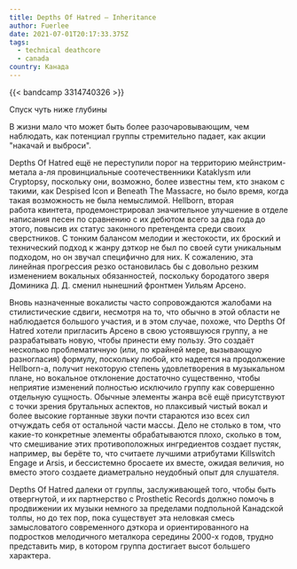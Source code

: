 ```yaml
---
title: Depths Of Hatred — Inheritance
author: Fuerlee
date: 2021-07-01T20:17:33.375Z
tags:
  - technical deathcore
  - canada
country: Канада
---
```

{{< bandcamp 3314740326 >}}

Спуск чуть ниже глубины



В жизни мало что может быть более разочаровывающим, чем наблюдать, как потенциал группы стремительно падает, как акции "накачай и выброси".



Depths Of Hatred ещё не переступили порог на территорию мейнстрим-метала а-ля провинциальные соотечественники Kataklysm или Cryptopsy, поскольку они, возможно, более известны тем, кто знаком с такими, как Despised Icon и Beneath The Massacre, но было время, когда такая возможность не была немыслимой. Hellborn, вторая работа квинтета, продемонстрировал значительное улучшение в отделе написания песен по сравнению с их дебютом всего за два года до этого, повысив их статус законного претендента среди своих сверстников. С тонким балансом мелодии и жестокости, их броский и технический подход к жанру дэткор не был по своей сути уникальным подходом, но он звучал специфично для них. К сожалению, эта линейная прогрессия резко остановилась бы с довольно резким изменением вокальных обязанностей, поскольку бородатого зверя Доминика Д. Д. сменил нынешний фронтмен Уильям Арсено.



Вновь назначенные вокалисты часто сопровождаются жалобами на стилистические сдвиги, несмотря на то, что обычно в этой области не наблюдается большого участия, и в этом случае, похоже, что Depths Of Hatred хотели пригласить Арсено в свою устоявшуюся группу, а не разрабатывать новую, чтобы принести ему пользу. Это создаёт несколько проблематичную (или, по крайней мере, вызывающую разногласия) формулу, поскольку любой, кто надеется на продолжение Hellborn-а, получит некоторую степень удовлетворения в музыкальном плане, но вокальное отклонение достаточно существенно, чтобы неприятие изменений полностью исключило группу как совершенно отдельную сущность. Обычные элементы жанра всё ещё присутствуют с точки зрения брутальных аспектов, но плаксивый чистый вокал и более высокие гортанные звуки почти стараются изо всех сил отчуждать себя от остальной части массы. Дело не столько в том, что какие-то конкретные элементы обрабатываются плохо, сколько в том, что смешивание этих противоположных ингредиентов создает пустяк, например, вы берёте то, что считаете лучшими атрибутами Killswitch Engage и Arsis, и бессистемно бросаете их вместе, ожидая величия, но вместо этого создаете диаметрально неудобный опыт для слушателя.



Depths Of Hatred далеки от группы, заслуживающей того, чтобы быть отвергнутой, и их партнерство с Prosthetic Records должно помочь в продвижении их музыки немного за пределами подпольной Канадской толпы, но до тех пор, пока существует эта неловкая смесь замысловатого современного дэткора и ориентированного на подростков мелодичного металкора середины 2000-х годов, трудно представить мир, в котором группа достигает высот большего характера.